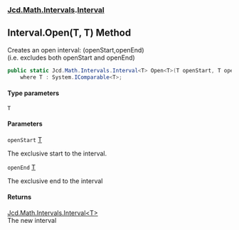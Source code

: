 ### [Jcd.Math.Intervals](Jcd.Math.Intervals.md 'Jcd.Math.Intervals').[Interval](Jcd.Math.Intervals.Interval.md 'Jcd.Math.Intervals.Interval')

## Interval.Open<T>(T, T) Method

Creates an open interval: (openStart,openEnd)  
(i.e. excludes both openStart and openEnd)

```csharp
public static Jcd.Math.Intervals.Interval<T> Open<T>(T openStart, T openEnd)
    where T : System.IComparable<T>;
```
#### Type parameters

<a name='Jcd.Math.Intervals.Interval.Open_T_(T,T).T'></a>

`T`
#### Parameters

<a name='Jcd.Math.Intervals.Interval.Open_T_(T,T).openStart'></a>

`openStart` [T](Jcd.Math.Intervals.Interval.Open_T_(T,T).md#Jcd.Math.Intervals.Interval.Open_T_(T,T).T 'Jcd.Math.Intervals.Interval.Open<T>(T, T).T')

The exclusive start to the interval.

<a name='Jcd.Math.Intervals.Interval.Open_T_(T,T).openEnd'></a>

`openEnd` [T](Jcd.Math.Intervals.Interval.Open_T_(T,T).md#Jcd.Math.Intervals.Interval.Open_T_(T,T).T 'Jcd.Math.Intervals.Interval.Open<T>(T, T).T')

The exclusive end to the interval

#### Returns
[Jcd.Math.Intervals.Interval&lt;](Jcd.Math.Intervals.Interval_T_.md 'Jcd.Math.Intervals.Interval<T>')[T](Jcd.Math.Intervals.Interval.Open_T_(T,T).md#Jcd.Math.Intervals.Interval.Open_T_(T,T).T 'Jcd.Math.Intervals.Interval.Open<T>(T, T).T')[&gt;](Jcd.Math.Intervals.Interval_T_.md 'Jcd.Math.Intervals.Interval<T>')  
The new interval